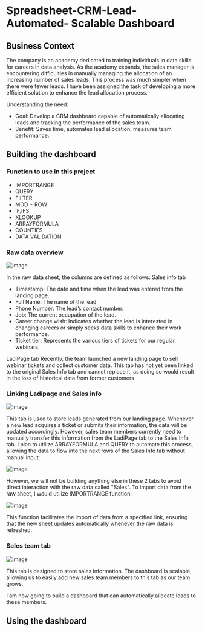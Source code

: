 # Spreadsheet-CRM-Lead-Automated- Scalable Dashboard

## Business Context
The company is an academy dedicated to training individuals in data skills for careers in data analysis. As the academy expands, the sales manager is encountering difficulties in manually managing the allocation of an increasing number of sales leads. This process was much simpler when there were fewer leads. I have been assigned the task of developing a more efficient solution to enhance the lead allocation process.

Understanding the need:
- Goal: Develop a CRM dashboard capable of automatically allocating leads and tracking the performance of the sales team.
- Benefit: Saves time, automates lead allocation, measures team performance.


## Building the dashboard 
### Function to use in this project
-   IMPORTRANGE
- 	QUERY
- 	FILTER
- 	MOD + ROW
- 	IF,IFS
- 	XLOOKUP
- 	ARRAYFORMULA
- 	COUNTIFS
- 	DATA VALIDATION

### Raw data overview
![image](https://github.com/user-attachments/assets/858dc758-789a-407c-99c7-e4b69e3586e7)

In the raw data sheet, the columns are defined as follows:
Sales info tab
- Timestamp: The date and time when the lead was entered from the landing page.
- Full Name: The name of the lead.
- Phone Number: The lead’s contact number.
- Job: The current occupation of the lead.
- Career change wish: Indicates whether the lead is interested in changing careers or simply seeks data skills to enhance their work performance.
- Ticket tier: Represents the various tiers of tickets for our regular webinars.

LadiPage tab
Recently, the team launched a new landing page to sell webinar tickets and collect customer data. This tab has not yet been linked to the original Sales Info tab and cannot replace it, as doing so would result in the loss of historical data from former customers

### Linking Ladipage and Sales info

![image](https://github.com/user-attachments/assets/c38ebb56-ce6c-4531-a294-50c8e7e76a28)

This tab is used to store leads generated from our landing page. Whenever a new lead acquires a ticket or submits their information, the data will be updated accordingly. However, sales team members currently need to manually transfer this information from the LadiPage tab to the Sales Info tab. I plan to utilize ARRAYFORMULA and QUERY to automate this process, allowing the data to flow into the next rows of the Sales Info tab without manual input:

![image](https://github.com/user-attachments/assets/3a90b97c-1df5-469d-9574-7e4d534adc57)

However, we will not be building anything else in these 2 tabs to avoid direct interaction with the raw data called "Sales". To import data from the raw sheet, I would utilize IMPORTRANGE function:

![image](https://github.com/user-attachments/assets/41f40a6d-329a-48fe-b8ac-0c96d886c28c)


This function facilitates the import of data from a specified link, ensuring that the new sheet updates automatically whenever the raw data is refreshed.







### Sales team tab
![image](https://github.com/user-attachments/assets/3535b8a5-8496-4a25-9fb1-cbbc5d1fc0cc)

This tab is designed to store sales information. The dashboard is scalable, allowing us to easily add new sales team members to this tab as our team grows.

I am now going to build a dashboard that can automatically allocate leads to these members.



















## Using the dashboard


































